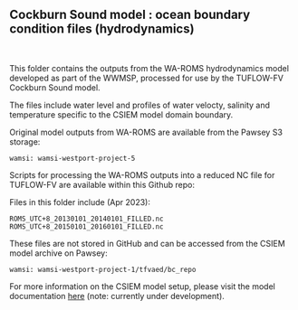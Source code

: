 ## Cockburn Sound model : ocean boundary condition files (hydrodynamics)

<br>

This folder contains the outputs from the WA-ROMS hydrodynamics model developed as part of the WWMSP, processed for use by the TUFLOW-FV Cockburn Sound model. 

The files include water level and profiles of water velocty, salinity and temperature specific to the CSIEM model domain boundary.

Original model outputs from WA-ROMS are available from the Pawsey S3 storage:

```
wamsi: wamsi-westport-project-5
```

Scripts for processing the WA-ROMS outputs into a reduced NC file for TUFLOW-FV are available within this Github repo:

Files in this folder include (Apr 2023):

```
ROMS_UTC+8_20130101_20140101_FILLED.nc
ROMS_UTC+8_20150101_20160101_FILLED.nc
```

These files are not stored in GitHub and can be accessed from the CSIEM model archive on Pawsey:

```
wamsi: wamsi-westport-project-1/tfvaed/bc_repo
```

For more information on the CSIEM model setup, please visit the model documentation [here](https://aquaticecodynamics.github.io/csiem-science/) (note: currently under development).